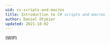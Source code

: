 ```yaml
---
uid: cs-scripts-and-macros
title: Introduction to C# scripts and macros
author: Daniel Otykier
updated: 2021-10-02
---
```


(WIP)